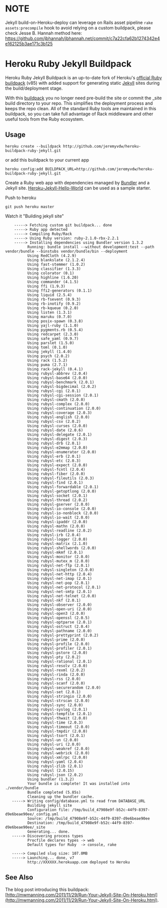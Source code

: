 NOTE
====

Jekyll build-on-Heroku-deploy can leverage on Rails asset pipeline `rake assets:precompile` hook to avoid relying on a custom buildpack, please check Jesse B. Hannah method here: https://github.com/jbhannah/jbhannah.net/commit/c7a22cfa62b1274342e4e162125b3ae171c3b125

Heroku Ruby Jekyll Buildpack
============================

Heroku Ruby Jekyll Buildpack is an up-to-date fork of Heroku's [official Ruby buildpack](https://github.com/heroku/heroku-buildpack-ruby) (v85) with added support for generating static [Jekyll](https://github.com/mojombo/jekyll) sites during the build/deployment stage.

With this [buildpack](http://devcenter.heroku.com/articles/buildpacks) you no longer need pre-build the site or commit the _site build directory to your repo. This simplifies the deployment process and keeps the repo clean. All of the standard Ruby tools are maintained in this buildpack, so you can take full advantage of Rack middleware and other useful tools from the Ruby ecosystem.

Usage
-----

    heroku create --buildpack http://github.com/jeremyvdw/heroku-buildpack-ruby-jekyll.git

or add this buildpack to your current app

    heroku config:add BUILDPACK_URL=http://github.com/jeremyvdw/heroku-buildpack-ruby-jekyll.git

Create a Ruby web app with dependencies managed by [Bundler](http://gembundler.com/) and a Jekyll site. [Heroku-Jekyll-Hello-World](https://github.com/burkemw3/Heroku-Jekyll-Hello-World) can be used as a sample starter.

Push to heroku

    git push heroku master

Watch it "Building jekyll site"
```
    -----> Fetching custom git buildpack... done
    -----> Ruby app detected
    -----> Compiling Ruby/Rack
    -----> Using Ruby version: ruby-2.1.0-rbx-2.2.1
    -----> Installing dependencies using Bundler version 1.3.2
          Running: bundle install --without development:test --path vendor/bundle --binstubs vendor/bundle/bin --deployment
          Using RedCloth (4.2.9)
          Using blankslate (2.1.2.4)
          Using fast-stemmer (1.0.2)
          Using classifier (1.3.3)
          Using colorator (0.1)
          Using highline (1.6.20)
          Using commander (4.1.5)
          Using ffi (1.9.3)
          Using ffi2-generators (0.1.1)
          Using liquid (2.5.4)
          Using rb-fsevent (0.9.3)
          Using rb-inotify (0.9.2)
          Using rb-kqueue (0.2.0)
          Using listen (1.3.1)
          Using maruku (0.7.0)
          Using posix-spawn (0.3.8)
          Using yajl-ruby (1.1.0)
          Using pygments.rb (0.5.4)
          Using redcarpet (2.3.0)
          Using safe_yaml (0.9.7)
          Using parslet (1.5.0)
          Using toml (0.1.0)
          Using jekyll (1.4.0)
          Using psych (2.0.2)
          Using rack (1.5.2)
          Using puma (2.7.1)
          Using rack-jekyll (0.4.1)
          Using rubysl-abbrev (2.0.4)
          Using rubysl-base64 (2.0.0)
          Using rubysl-benchmark (2.0.1)
          Using rubysl-bigdecimal (2.0.2)
          Using rubysl-cgi (2.0.1)
          Using rubysl-cgi-session (2.0.1)
          Using rubysl-cmath (2.0.0)
          Using rubysl-complex (2.0.0)
          Using rubysl-continuation (2.0.0)
          Using rubysl-coverage (2.0.3)
          Using rubysl-english (2.0.0)
          Using rubysl-csv (2.0.2)
          Using rubysl-curses (2.0.0)
          Using rubysl-date (2.0.6)
          Using rubysl-delegate (2.0.1)
          Using rubysl-digest (2.0.3)
          Using rubysl-drb (2.0.1)
          Using rubysl-e2mmap (2.0.0)
          Using rubysl-enumerator (2.0.0)
          Using rubysl-erb (2.0.1)
          Using rubysl-etc (2.0.3)
          Using rubysl-expect (2.0.0)
          Using rubysl-fcntl (2.0.4)
          Using rubysl-fiber (2.0.0)
          Using rubysl-fileutils (2.0.3)
          Using rubysl-find (2.0.1)
          Using rubysl-forwardable (2.0.1)
          Using rubysl-getoptlong (2.0.0)
          Using rubysl-socket (2.0.1)
          Using rubysl-thread (2.0.2)
          Using rubysl-gserver (2.0.0)
          Using rubysl-io-console (2.0.0)
          Using rubysl-io-nonblock (2.0.0)
          Using rubysl-io-wait (2.0.0)
          Using rubysl-ipaddr (2.0.0)
          Using rubysl-mathn (2.0.0)
          Using rubysl-readline (2.0.2)
          Using rubysl-irb (2.0.4)
          Using rubysl-logger (2.0.0)
          Using rubysl-matrix (2.1.0)
          Using rubysl-shellwords (2.0.0)
          Using rubysl-mkmf (2.0.1)
          Using rubysl-monitor (2.0.0)
          Using rubysl-mutex_m (2.0.0)
          Using rubysl-net-ftp (2.0.1)
          Using rubysl-singleton (2.0.0)
          Using rubysl-net-http (2.0.4)
          Using rubysl-net-imap (2.0.1)
          Using rubysl-net-pop (2.0.1)
          Using rubysl-net-protocol (2.0.1)
          Using rubysl-net-smtp (2.0.1)
          Using rubysl-net-telnet (2.0.0)
          Using rubysl-nkf (2.0.1)
          Using rubysl-observer (2.0.0)
          Using rubysl-open-uri (2.0.0)
          Using rubysl-open3 (2.0.0)
          Using rubysl-openssl (2.0.5)
          Using rubysl-optparse (2.0.1)
          Using rubysl-ostruct (2.0.4)
          Using rubysl-pathname (2.0.0)
          Using rubysl-prettyprint (2.0.2)
          Using rubysl-prime (2.0.0)
          Using rubysl-profile (2.0.0)
          Using rubysl-profiler (2.0.1)
          Using rubysl-pstore (2.0.0)
          Using rubysl-pty (2.0.2)
          Using rubysl-rational (2.0.1)
          Using rubysl-resolv (2.0.0)
          Using rubysl-rexml (2.0.2)
          Using rubysl-rinda (2.0.0)
          Using rubysl-rss (2.0.0)
          Using rubysl-scanf (2.0.0)
          Using rubysl-securerandom (2.0.0)
          Using rubysl-set (2.0.1)
          Using rubysl-stringio (2.0.0)
          Using rubysl-strscan (2.0.0)
          Using rubysl-sync (2.0.0)
          Using rubysl-syslog (2.0.1)
          Using rubysl-tempfile (2.0.1)
          Using rubysl-thwait (2.0.0)
          Using rubysl-time (2.0.3)
          Using rubysl-timeout (2.0.0)
          Using rubysl-tmpdir (2.0.0)
          Using rubysl-tsort (2.0.1)
          Using rubysl-un (2.0.0)
          Using rubysl-uri (2.0.0)
          Using rubysl-weakref (2.0.0)
          Using rubysl-webrick (2.0.0)
          Using rubysl-xmlrpc (2.0.0)
          Using rubysl-yaml (2.0.4)
          Using rubysl-zlib (2.0.1)
          Using rubysl (2.0.15)
          Using rubysl-json (2.0.2)
          Using bundler (1.3.2)
          Your bundle is complete! It was installed into ./vendor/bundle
          Bundle completed (5.85s)
          Cleaning up the bundler cache.
   -----> Writing config/database.yml to read from DATABASE_URL
          Building jekyll site
          Configuration file: /tmp/build_47908e9f-b52c-44f9-8397-d9e6beae90ee/_config.yml
          Source: /tmp/build_47908e9f-b52c-44f9-8397-d9e6beae90ee
          Destination: /tmp/build_47908e9f-b52c-44f9-8397-d9e6beae90ee/_site
          Generating... done.
   -----> Discovering process types
          Procfile declares types -> web
          Default types for Ruby  -> console, rake

   -----> Compiled slug size: 107.0MB
   -----> Launching... done, v7
          http://XXXXXX.herokuapp.com deployed to Heroku
```

See Also
--------

The blog post introducing this buildpack: [http://mwmanning.com/2011/11/29/Run-Your-Jekyll-Site-On-Heroku.html](http://mwmanning.com/2011/11/29/Run-Your-Jekyll-Site-On-Heroku.html).


